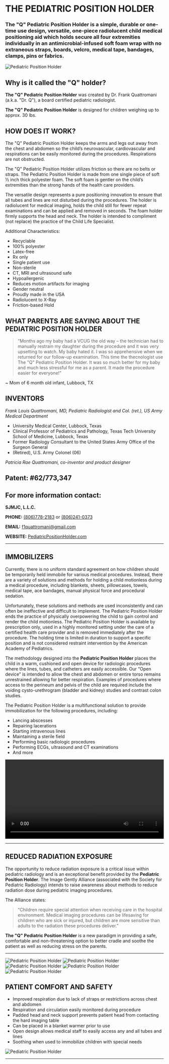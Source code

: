 # THE PEDIATRIC POSITION HOLDER

### **The "Q" Pediatric Position Holder** is a simple, durable or one-time use design, versatile, one-piece radiolucent child medical positioning aid which holds secure all four extremities individually in an antimicrobial-infused soft foam wrap with no extraneous straps, boards, velcro, medical tape, bandages, clamps, pins or fabrics.

![Pediatric Position Holder](/images/pediatric-position-holder.jpg)

## Why is it called the "Q" holder?

**The "Q" Pediatric Position Holder** was created by Dr. Frank Quattromani (a.k.a. "Dr. Q"), a board certified pediatric radiologist.

**The "Q" Pediatric Position Holder** is designed for children weighing up to approx. 30 lbs.

## HOW DOES IT WORK?
The "Q" Pediatric Position Holder keeps the arms and legs out away from the chest and abdomen so the child’s neurovascular, cardiovascular and respirations can be easily monitored during the procedures. Respirations are not obstructed.

The "Q" Pediatric Position Holder utilizes friction so there are no belts or straps. The Pediatric Position Holder is made from one single piece of soft ½ inch thick polyester foam. The soft foam is gentler on the child’s extremities than the strong hands of the health care providers.
 
The versatile design represents a pure positioning innovation to ensure that all tubes and lines are not disturbed during the procedures. The holder is radiolucent for medical imaging, holds the child still for fewer repeat examinations and can be applied and removed in seconds. The foam holder firmly supports the head and neck. The holder is intended to compliment (not replace) the practice of the Child Life Specialist.
 
Additional Characteristics:
-	Recyclable                          
-	100% polyester
-	Latex-free
-	Rx only
-	Single patient use
-	Non-sterile
-	CT, MRI and ultrasound safe
-	Hypoallergenic
-	Reduces motion artifacts for imaging
-	Gender neutral
-	Proudly made in the USA <i class="fas fa-flag-usa"></i>
- Radiolucent to X-Ray
- Friction-based Hold

## WHAT PARENTS ARE SAYING ABOUT THE PEDIATRIC POSITION HOLDER
> “Months ago my baby had a VCUG the old way – the technician had to manually restrain my daughter during the procedure and it was very upsetting to watch. My baby hated it. I was so apprehensive when we returned for our follow-up examination. This time the thecnologist use The "Q" Pediatric Position Holder. It was so much better for my baby and much less stressful for me as a parent. It made the procedure easier for everyone!”  

~	Mom of 6 month old infant, Lubbock, TX

## INVENTORS
*Frank Louis Quattromani, MD, Pediatric Radiologist and Col. (ret.), US Army Medical Department*
* University Medical Center, Lubbock, Texas
* Clinical Professor of Pediatrics and Pathology, Texas Tech University School of Medicine, Lubbock, Texas
* Former Radiology Consultant to the United States Army Office of the Surgeon General
* (Retired), U.S. Army Colonel (06)

*Patricia Rae Quattromani, co-inventor and product designer*

**Patent: #62/773,347**
---

## For more information contact:

**SJMJC, L.L.C.**

**PHONE:** <a href="tel:1-806-778-2183">(806)778-2183</a> or <a href="tel:1-241-778-0373">(806)241-0373</a>

**EMAIL:** <f1quattromani@gmail.com>

**WEBSITE:** [PediatricPositionHolder.com](https://pediatricpositionholder.com)

---

## IMMOBILIZERS
Currently, there is no uniform standard agreement on how children should be temporarily held immobile for various medical procedures. Instead, there are a variety of solutions and methods for holding a child motionless during a medical procedure, including blankets, sheets, pillowcases, towels, medical tape, ace bandages, manual physical force and procedural sedation.

Unfortunately, these solutions and methods are used inconsistently and can often be ineffective and difficult to implement. The Pediatric Position Holder ends the practice of physically overpowering the child to gain control and render the child motionless. The Pediatric Position Holder is available by prescription only, used in a highly monitored setting under the care of a certified health care provider and is removed immediately after the procedure. The holding time is limited in duration to support a specific position and is not considered restraint intervention by the American Academy of Pediatrics.

The methodology designed into the **Pediatric Position Holder** places the child in a warm, cushioned and open device for radiologic procedures where the lines, tubes, and catheters are easily accessible. Our “Open device” is intended to allow the chest and abdomen or entire torso remains unrestrained allowing for better respiration. Examples of procedures where access to the perineum and pelvis of the child are required include the voiding cysto-urethrogram (bladder and kidney) studies and contrast colon studies.

The Pediatric Position Holder is a multifunctional solution to provide immobilization for the following procedures, including:

-	Lancing abscesses
-	Repairing lacerations
-	Starting intravenous lines
-	Maintaining a sterile field
-	Performing basic radiologic procedures
-	Performing ECGs, ultrasound and CT examinations
-	And more

<video controls style="width: 100% !important; height: auto !important;">
  <source src="/images/IMG_7031.mp4" type="video/mp4">
  <source src="/images/IMG_7031.ogg" type="video/ogg">
  Your browser does not support HTML5 video.
</video>

---

## REDUCED RADIATION EXPOSURE
The opportunity to reduce radiation exposure is a critical issue within pediatric radiology and is an exceptional benefit provided by the **Pediatric Position Holder**. The Image Gently Alliance (associated with the Society for Pediatric Radiology) intends to raise awareness about methods to reduce radiation dose during pediatric imaging procedures.

The Alliance states:

> “Children require special attention when receiving care in the hospital environment. Medical imaging procedures can be lifesaving for children who are sick or injured, but children are more sensitive than adults to the radiation these procedures deliver.”

**The "Q" Pediatric Position Holder** is a new paradigm in providing a safe, comfortable and non-threatening option to better cradle and soothe the patient as well as reducing stress on the parents.

---

![Pediatric Position Holder](/images/IMG_1641.jpg)
![Pediatric Position Holder](/images/IMG_1672.jpg)
![Pediatric Position Holder](/images/IMG_1783.jpg)
![Pediatric Position Holder](/images/IMG_1983.jpg)
![Pediatric Position Holder](/images/IMG_1999.jpg)

##  PATIENT COMFORT AND SAFETY
- Improved respiration due to lack of straps or restrictions across chest and abdomen
- Respiration and circulation easily monitored during procedure
- Padded head and neck support prevents patient head from contacting the hard imaging table
- Can be placed in a blanket warmer prior to use
- Open design allows medical staff to easily access any and all tubes and lines
- Soothing when used to immobilize children with special needs

![Pediatric Position Holder](/images/IMG_8546.jpg)

---
